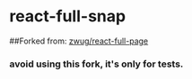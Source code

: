 # react-full-snap

##Forked from: [zwug/react-full-page](https://github.com/zwug/react-full-page)

### avoid using this fork, it's only for tests.
